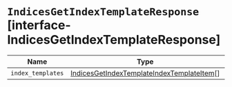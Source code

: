 # `IndicesGetIndexTemplateResponse` [interface-IndicesGetIndexTemplateResponse]

| Name | Type | Description |
| - | - | - |
| `index_templates` | [IndicesGetIndexTemplateIndexTemplateItem](./IndicesGetIndexTemplateIndexTemplateItem.md)[] | &nbsp; |
